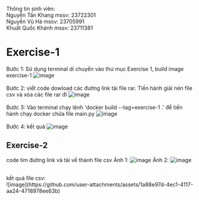 Thông tin sinh viên: <br>
Nguyễn Tấn Khang    mssv: 23722301 <br>
Nguyễn Vũ Hà      mssv: 23705991 <br>
Khuất Quốc Khánh     mssv: 23711381 <br>
# Exercise-1

Bước 1: Sử dụng terminal di chuyển vào thư mục Exercise 1, build image exercise-1
![image](https://github.com/user-attachments/assets/09752177-8204-4efd-ab64-72a5815b0e7a)
<br>
<br>
Bước 2: viết code dowload các đường link tải file rar. Tiến hành giải nén file csv và xóa các file rar đi
![image](https://github.com/user-attachments/assets/ea75cb6b-6a56-4dbf-9aac-56d6d21fa5bc)
<br>
<br>
Bước 3: Vào terminal chạy lệnh 'docker build --tag=exercise-1 .' để tiến hành chạy docker chứa file main.py
![image](https://github.com/user-attachments/assets/afd9c31a-bbb9-4c42-88e0-74ee032a3922)
<br>
<br>
Bước 4: kết quả
![image](https://github.com/user-attachments/assets/885e8988-16a1-4787-8f18-8cc870d6ef5e)






## Exercise-2

code tìm đường link và tải về thành file csv
Ảnh 1:
![image](https://github.com/user-attachments/assets/0c7ae248-2dca-4e04-a60d-fd83be684e59)
Ảnh 2:
![image](https://github.com/user-attachments/assets/bf75f5c2-8fbc-40e5-a7da-7a225fd93deb)

<br>
kết quả file csv: <br>
![image](https://github.com/user-attachments/assets/1a88e97d-4ec1-4117-aa24-4718978ee63b)


